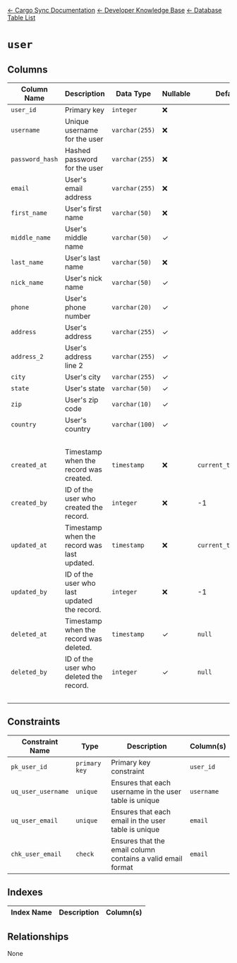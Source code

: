 [← Cargo Sync Documentation](../../../../readme.md) [← Developer Knowledge Base](../../readme.md) [← Database Table List](../database-design.md)

# `user`

## Columns

|Column Name|Description|Data Type|Nullable|Default|
|-|-|-|-|-|
|`user_id`|Primary key|`integer`|❌||
|`username`|Unique username for the user|`varchar(255)`|❌||
|`password_hash`|Hashed password for the user|`varchar(255)`|❌||
|`email`|User's email address|`varchar(255)`|❌||
|`first_name`|User's first name|`varchar(50)`|❌||
|`middle_name`|User's middle name|`varchar(50)`|✓||
|`last_name`|User's last name|`varchar(50)`|❌||
|`nick_name`|User's nick name|`varchar(50)`|✓||
|`phone`|User's phone number|`varchar(20)`|✓||
|`address`|User's address|`varchar(255)`|✓||
|`address_2`|User's address line 2|`varchar(255)`|✓||
|`city`|User's city|`varchar(255)`|✓||
|`state`|User's state|`varchar(50)`|✓||
|`zip`|User's zip code|`varchar(10)`|✓||
|`country`|User's country|`varchar(100)`|✓||
|&nbsp;|
|`created_at`|Timestamp when the record was created.|`timestamp`|❌|`current_timestamp`|
|`created_by`|ID of the user who created the record.|`integer`|❌|-1|
|`updated_at`|Timestamp when the record was last updated.|`timestamp`|❌|`current_timestamp`|
|`updated_by`|ID of the user who last updated the record.|`integer`|❌|-1|
|`deleted_at`|Timestamp when the record was deleted.|`timestamp`|✓|`null`|
|`deleted_by`|ID of the user who deleted the record.|`integer`|✓|`null`|
|&nbsp;|

## Constraints

|Constraint Name|Type|Description|Column(s)|
|--|--|--|--|
|`pk_user_id`|`primary key`|Primary key constraint|`user_id`|
|`uq_user_username`|`unique`|Ensures that each username in the user table is unique|`username`|
|`uq_user_email`|`unique`|Ensures that each email in the user table is unique|`email`|
|`chk_user_email`|`check`|Ensures that the email column contains a valid email format|`email`|

## Indexes

|Index Name|Description|Column(s)|
|-|-|-|


## Relationships

None
